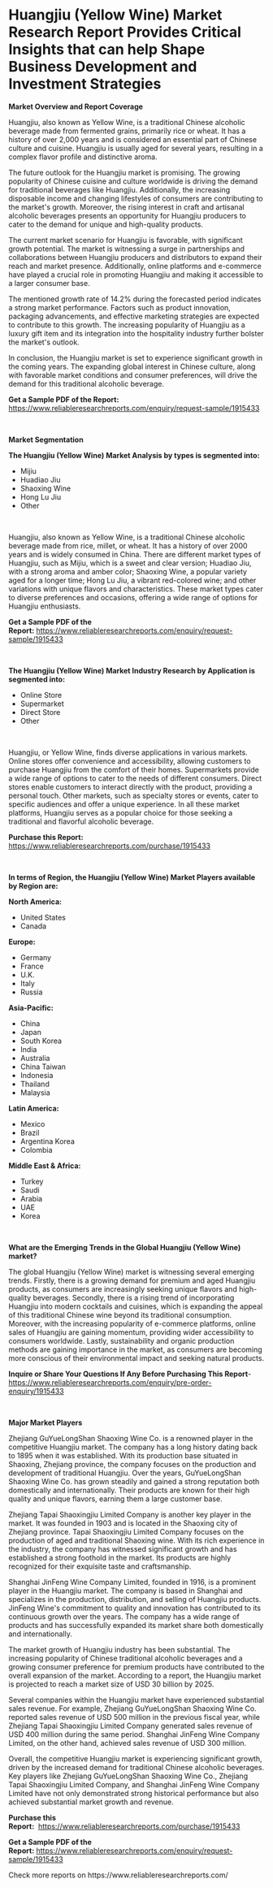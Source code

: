 <p><h1>Huangjiu (Yellow Wine) Market Research Report Provides Critical Insights that can help Shape Business Development and Investment Strategies</h1></p><p><strong>Market Overview and Report Coverage</strong></p>
<p><p>Huangjiu, also known as Yellow Wine, is a traditional Chinese alcoholic beverage made from fermented grains, primarily rice or wheat. It has a history of over 2,000 years and is considered an essential part of Chinese culture and cuisine. Huangjiu is usually aged for several years, resulting in a complex flavor profile and distinctive aroma.</p><p>The future outlook for the Huangjiu market is promising. The growing popularity of Chinese cuisine and culture worldwide is driving the demand for traditional beverages like Huangjiu. Additionally, the increasing disposable income and changing lifestyles of consumers are contributing to the market's growth. Moreover, the rising interest in craft and artisanal alcoholic beverages presents an opportunity for Huangjiu producers to cater to the demand for unique and high-quality products.</p><p>The current market scenario for Huangjiu is favorable, with significant growth potential. The market is witnessing a surge in partnerships and collaborations between Huangjiu producers and distributors to expand their reach and market presence. Additionally, online platforms and e-commerce have played a crucial role in promoting Huangjiu and making it accessible to a larger consumer base.</p><p>The mentioned growth rate of 14.2% during the forecasted period indicates a strong market performance. Factors such as product innovation, packaging advancements, and effective marketing strategies are expected to contribute to this growth. The increasing popularity of Huangjiu as a luxury gift item and its integration into the hospitality industry further bolster the market's outlook.</p><p>In conclusion, the Huangjiu market is set to experience significant growth in the coming years. The expanding global interest in Chinese culture, along with favorable market conditions and consumer preferences, will drive the demand for this traditional alcoholic beverage.</p></p>
<p><strong>Get a Sample PDF of the Report:</strong> <a href="https://www.reliableresearchreports.com/enquiry/request-sample/1915433">https://www.reliableresearchreports.com/enquiry/request-sample/1915433</a></p>
<p>&nbsp;</p>
<p><strong>Market Segmentation</strong></p>
<p><strong>The Huangjiu (Yellow Wine) Market Analysis by types is segmented into:</strong></p>
<p><ul><li>Mijiu</li><li>Huadiao Jiu</li><li>Shaoxing Wine</li><li>Hong Lu Jiu</li><li>Other</li></ul></p>
<p>&nbsp;</p>
<p><p>Huangjiu, also known as Yellow Wine, is a traditional Chinese alcoholic beverage made from rice, millet, or wheat. It has a history of over 2000 years and is widely consumed in China. There are different market types of Huangjiu, such as Mijiu, which is a sweet and clear version; Huadiao Jiu, with a strong aroma and amber color; Shaoxing Wine, a popular variety aged for a longer time; Hong Lu Jiu, a vibrant red-colored wine; and other variations with unique flavors and characteristics. These market types cater to diverse preferences and occasions, offering a wide range of options for Huangjiu enthusiasts.</p></p>
<p><strong>Get a Sample PDF of the Report:</strong>&nbsp;<a href="https://www.reliableresearchreports.com/enquiry/request-sample/1915433">https://www.reliableresearchreports.com/enquiry/request-sample/1915433</a></p>
<p>&nbsp;</p>
<p><strong>The Huangjiu (Yellow Wine) Market Industry Research by Application is segmented into:</strong></p>
<p><ul><li>Online Store</li><li>Supermarket</li><li>Direct Store</li><li>Other</li></ul></p>
<p>&nbsp;</p>
<p><p>Huangjiu, or Yellow Wine, finds diverse applications in various markets. Online stores offer convenience and accessibility, allowing customers to purchase Huangjiu from the comfort of their homes. Supermarkets provide a wide range of options to cater to the needs of different consumers. Direct stores enable customers to interact directly with the product, providing a personal touch. Other markets, such as specialty stores or events, cater to specific audiences and offer a unique experience. In all these market platforms, Huangjiu serves as a popular choice for those seeking a traditional and flavorful alcoholic beverage.</p></p>
<p><strong>Purchase this Report:</strong>&nbsp; <a href="https://www.reliableresearchreports.com/purchase/1915433">https://www.reliableresearchreports.com/purchase/1915433</a></p>
<p>&nbsp;</p>
<p><strong>In terms of Region, the Huangjiu (Yellow Wine) Market Players available by Region are:</strong></p>
<p>
    <p> <strong> North America: </strong>
        <ul>
            <li>United States</li>
            <li>Canada</li>
        </ul>
        </p> 
    <p> <strong> Europe: </strong>
        <ul>
            <li>Germany</li>
            <li>France</li>
            <li>U.K.</li>
            <li>Italy</li>
            <li>Russia</li>
        </ul>
        </p> 
    <p> <strong> Asia-Pacific: </strong>
        <ul>
            <li>China</li>
            <li>Japan</li>
            <li>South Korea</li>
            <li>India</li>
            <li>Australia</li>
            <li>China Taiwan</li>
            <li>Indonesia</li>
            <li>Thailand</li>
            <li>Malaysia</li>
        </ul>
        </p> 
    <p> <strong> Latin America: </strong>
        <ul>
            <li>Mexico</li>
            <li>Brazil</li>
            <li>Argentina Korea</li>
            <li>Colombia</li>
        </ul>
        </p> 
    <p> <strong> Middle East & Africa: </strong>
        <ul>
            <li>Turkey</li>
            <li>Saudi</li>
            <li>Arabia</li>
            <li>UAE</li>
            <li>Korea</li>
        </ul>
    </p>
    </p>
<p>&nbsp;</p>
<p><strong>What are the Emerging Trends in the Global Huangjiu (Yellow Wine) market?</strong></p>
<p><p>The global Huangjiu (Yellow Wine) market is witnessing several emerging trends. Firstly, there is a growing demand for premium and aged Huangjiu products, as consumers are increasingly seeking unique flavors and high-quality beverages. Secondly, there is a rising trend of incorporating Huangjiu into modern cocktails and cuisines, which is expanding the appeal of this traditional Chinese wine beyond its traditional consumption. Moreover, with the increasing popularity of e-commerce platforms, online sales of Huangjiu are gaining momentum, providing wider accessibility to consumers worldwide. Lastly, sustainability and organic production methods are gaining importance in the market, as consumers are becoming more conscious of their environmental impact and seeking natural products.</p></p>
<p><strong>Inquire or Share Your Questions If Any Before Purchasing This Report</strong>- <a href="https://www.reliableresearchreports.com/enquiry/pre-order-enquiry/1915433">https://www.reliableresearchreports.com/enquiry/pre-order-enquiry/1915433</a></p>
<p>&nbsp;</p>
<p><strong>Major Market Players</strong></p>
<p><p>Zhejiang GuYueLongShan Shaoxing Wine Co. is a renowned player in the competitive Huangjiu market. The company has a long history dating back to 1895 when it was established. With its production base situated in Shaoxing, Zhejiang province, the company focuses on the production and development of traditional Huangjiu. Over the years, GuYueLongShan Shaoxing Wine Co. has grown steadily and gained a strong reputation both domestically and internationally. Their products are known for their high quality and unique flavors, earning them a large customer base.</p><p>Zhejiang Tapai Shaoxingjiu Limited Company is another key player in the market. It was founded in 1903 and is located in the Shaoxing city of Zhejiang province. Tapai Shaoxingjiu Limited Company focuses on the production of aged and traditional Shaoxing wine. With its rich experience in the industry, the company has witnessed significant growth and has established a strong foothold in the market. Its products are highly recognized for their exquisite taste and craftsmanship.</p><p>Shanghai JinFeng Wine Company Limited, founded in 1916, is a prominent player in the Huangjiu market. The company is based in Shanghai and specializes in the production, distribution, and selling of Huangjiu products. JinFeng Wine's commitment to quality and innovation has contributed to its continuous growth over the years. The company has a wide range of products and has successfully expanded its market share both domestically and internationally.</p><p>The market growth of Huangjiu industry has been substantial. The increasing popularity of Chinese traditional alcoholic beverages and a growing consumer preference for premium products have contributed to the overall expansion of the market. According to a report, the Huangjiu market is projected to reach a market size of USD 30 billion by 2025.</p><p>Several companies within the Huangjiu market have experienced substantial sales revenue. For example, Zhejiang GuYueLongShan Shaoxing Wine Co. reported sales revenue of USD 500 million in the previous fiscal year, while Zhejiang Tapai Shaoxingjiu Limited Company generated sales revenue of USD 400 million during the same period. Shanghai JinFeng Wine Company Limited, on the other hand, achieved sales revenue of USD 300 million.</p><p>Overall, the competitive Huangjiu market is experiencing significant growth, driven by the increased demand for traditional Chinese alcoholic beverages. Key players like Zhejiang GuYueLongShan Shaoxing Wine Co., Zhejiang Tapai Shaoxingjiu Limited Company, and Shanghai JinFeng Wine Company Limited have not only demonstrated strong historical performance but also achieved substantial market growth and revenue.</p></p>
<p><strong>Purchase this Report:</strong>&nbsp;&nbsp;<a href="https://www.reliableresearchreports.com/purchase/1915433">https://www.reliableresearchreports.com/purchase/1915433</a></p>
<p></p>
<p><strong>Get a Sample PDF of the Report:</strong>&nbsp;<a href="https://www.reliableresearchreports.com/enquiry/request-sample/1915433">https://www.reliableresearchreports.com/enquiry/request-sample/1915433</a></p>
<p>Check more reports on https://www.reliableresearchreports.com/</p>